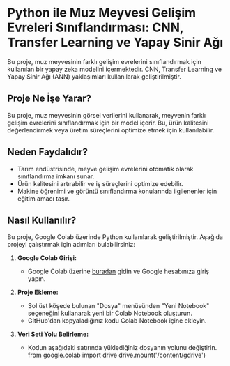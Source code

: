 # Python ile Muz Meyvesi Gelişim Evreleri Sınıflandırması: CNN, Transfer Learning ve Yapay Sinir Ağı

Bu proje, muz meyvesinin farklı gelişim evrelerini sınıflandırmak için kullanılan bir yapay zeka modelini içermektedir. CNN, Transfer Learning ve Yapay Sinir Ağı (ANN) yaklaşımları kullanılarak geliştirilmiştir.

## Proje Ne İşe Yarar?

Bu proje, muz meyvesinin görsel verilerini kullanarak, meyvenin farklı gelişim evrelerini sınıflandırmak için bir model içerir. Bu, ürün kalitesini değerlendirmek veya üretim süreçlerini optimize etmek için kullanılabilir.

## Neden Faydalıdır?

- Tarım endüstrisinde, meyve gelişim evrelerini otomatik olarak sınıflandırma imkanı sunar.
- Ürün kalitesini artırabilir ve iş süreçlerini optimize edebilir.
- Makine öğrenimi ve görüntü sınıflandırma konularında ilgilenenler için eğitim amacı taşır.

## Nasıl Kullanılır?

Bu proje, Google Colab üzerinde Python kullanılarak geliştirilmiştir. Aşağıda projeyi çalıştırmak için adımları bulabilirsiniz:

1. **Google Colab Girişi:**
   - Google Colab üzerine [buradan](https://colab.research.google.com/) gidin ve Google hesabınıza giriş yapın.

2. **Proje Ekleme:**
   - Sol üst köşede bulunan "Dosya" menüsünden "Yeni Notebook" seçeneğini kullanarak yeni bir Colab Notebook oluşturun.
   - GitHub'dan kopyaladığınız kodu Colab Notebook içine ekleyin.

3. **Veri Seti Yolu Belirleme:**
   - Kodun aşağıdaki satırında yüklediğiniz dosyanın yolunu değiştirin.
       from google.colab import drive
       drive.mount('/content/gdrive')


